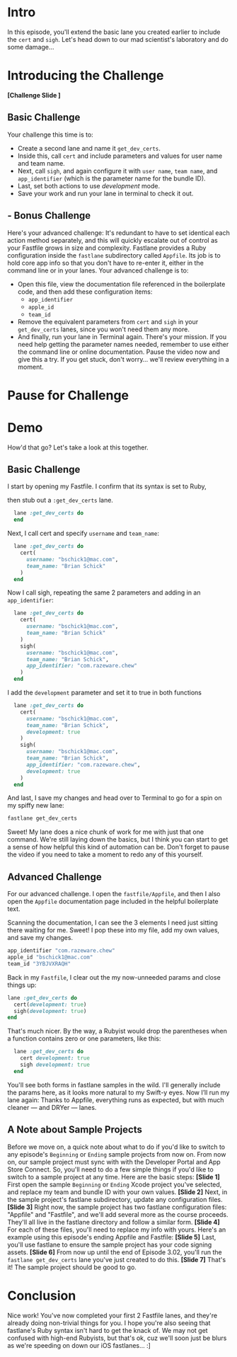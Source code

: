 # Intro
In this episode, you'll extend the basic lane you created earlier to include the `cert` and `sigh`. Let's head down to our mad scientist's laboratory and do some damage…
# Introducing the Challenge
**[Challenge Slide ]**
## Basic Challenge
Your challenge this time is to:
- Create a second lane and name it `get_dev_certs`.
- Inside this, call `cert` and include parameters and values for user name and team name.
- Next, call `sigh`, and again configure it with `user name`, `team name`, and `app_identifier` (which is the parameter name for the bundle ID). 
- Last, set both actions to use *development*  mode.
- Save your work and run your lane in terminal to check it out.
## - Bonus Challenge
Here's your advanced challenge:
It's redundant to have to set identical each action method separately, and this will quickly escalate out of control as your Fastfile grows in size and complexity. 
Fastlane provides a Ruby configuration inside the `fastlane` subdirectory called `Appfile`. Its job is to hold core app info so that you don't have to re-enter it, either in the command line or in your lanes. 
Your advanced challenge is to:
- Open this file, view the documentation file referenced in the boilerplate code, and then add these configuration items:
	- `app_identifier`
	- `apple_id`
	- `team_id`
- Remove the equivalent parameters from `cert` and `sigh` in your `get_dev_certs` lanes, since you won't need them any more. 
- And finally, run your lane in Terminal again.
There's your mission. If you need help getting the parameter names needed, remember to use either the command line or online documentation.
Pause the video now and give this a try. If you get stuck, don't worry… we'll review everything in a moment.
# Pause for Challenge
# Demo
How'd that go? Let's take a look at this together.
## Basic Challenge
I start by opening my Fastfile. I confirm that its syntax is set to Ruby, 
<!-- Show in Finder then open into code editor and set syntax to Ruby -->
then stub out a `:get_dev_certs` lane.
```ruby
  lane :get_dev_certs do
  end
```

Next, I call cert and specify `username` and `team_name`:
```ruby
  lane :get_dev_certs do
    cert(
      username: "bschick1@mac.com",
      team_name: "Brian Schick"
    )
  end 
```

Now I call sigh, repeating the same 2 parameters and adding in an `app_identifier`:
```ruby
  lane :get_dev_certs do
    cert(
      username: "bschick1@mac.com",
      team_name: "Brian Schick"
    )
    sigh(
      username: "bschick1@mac.com",
      team_name: "Brian Schick",
      app_identifier: "com.razeware.chew"
    )
  end 
```

I add the `development` parameter and set it to true in both functions 
```ruby
  lane :get_dev_certs do
    cert(
      username: "bschick1@mac.com",
      team_name: "Brian Schick",
      development: true
    )
    sigh(
      username: "bschick1@mac.com",
      team_name: "Brian Schick",
      app_identifier: "com.razeware.chew",
      development: true
    )
  end 
```
And last, I save my changes 
and head over to Terminal to go for a spin on my spiffy new lane: 
```ruby
fastlane get_dev_certs
```

Sweet! My lane does a nice chunk of work for me with just that one command. We're still laying down the basics, but I think you can start to get a sense of how helpful this kind of automation can be. 
Don't forget to pause the video if you need to take a moment to redo any of this yourself.


## Advanced Challenge
For our advanced challenge. I open the `fastfile/Appfile`, 
and then I also open the `Appfile` documentation page included in the helpful boilerplate text.
<!-- Open https://docs.fastlane.tools/advanced/#appfile in browser -->
Scanning the documentation, I can see the 3 elements I need just sitting there waiting for me. Sweet! I pop these into my file, add my own values, and save my changes.
```ruby
app_identifier "com.razeware.chew"
apple_id "bschick1@mac.com"
team_id "3YBJVXRAQH"
```

Back in my `Fastfile`,  I clear out the my now-unneeded params and close things up:
```ruby
lane :get_dev_certs do
  cert(development: true)
  sigh(development: true)
end 
```
That's much nicer. By the way, a Rubyist would drop the parentheses when a function contains zero or one parameters, like this:
```ruby
  lane :get_dev_certs do
    cert development: true
    sigh development: true
  end 
```
You'll see both forms in fastlane samples in the wild. I'll generally include the params here, as it looks more natural to my Swift-y eyes.
Now I’ll run my lane again:
Thanks to Appfile, everything runs as expected, but with much cleaner — and DRYer — lanes.

<!-- EDITOR: The following section has no demo video -- just the slide content. -->

## A Note about Sample Projects
Before we move on, a quick note about what to do if you'd like to switch to any episode's `Beginning` or `Ending` sample projects from now on. 
From now on, our sample project must sync with with the Developer Portal and App Store Connect. So, you'll need to do a few simple things if you'd like to switch to a sample project at any time. 
Here are the basic steps:
**[Slide 1]**
First open the sample `Beginning` or `Ending` Xcode project you've selected, and replace my team and bundle ID with your own values.
**[Slide 2]**
Next, in the sample project's fastlane subdirectory, update any configuration files. 
**[Slide 3]**
Right now, the sample project has two fastlane configuration files: "Appfile" and "Fastfile", and we'll add several more as the course proceeds. They'll all live in the fastlane directory and follow a similar form.
**[Slide 4]**
For each of these files, you'll need to replace my info with yours. Here's an example using this episode's ending Appfile and Fastfile:
**[Slide 5]**
Last, you'll use fastlane to ensure the sample project has your code signing assets. 
**[Slide 6]**
From now up until the end of Episode 3.02, you'll run the `fastlane get_dev_certs` lane you've just created to do this. 
**[Slide 7]**
That's it! The sample project should be good to go.


# Conclusion
Nice work! You've now completed your first 2 Fastfile lanes, and they're already doing non-trivial things for you. I hope you're also seeing that fastlane's Ruby syntax isn't hard to get the knack of. We may not get confused with high-end Rubyists, but that's ok, cuz we'll soon just be blurs as we're speeding on down our iOS fastlanes… :]